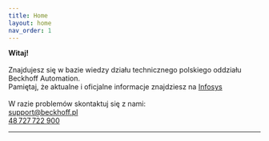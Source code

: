 ```yaml
---
title: Home
layout: home
nav_order: 1
---
```


**Witaj!**
<br>
<br>
Znajdujesz się w bazie wiedzy działu technicznego polskiego oddziału Beckhoff Automation.
<br>
Pamiętaj, że aktualne i oficjalne informacje znajdziesz na [Infosys]
<br>
<br>
W razie problemów skontaktuj się z nami:
<br>
<ins>support@beckhoff.pl</ins>
<br>
<ins>48 727 722 900</ins>

----

[Infosys]: https://infosys.beckhoff.com